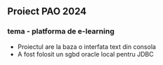 ## Proiect PAO 2024
### tema - platforma de e-learning

- Proiectul are la baza o interfata text din consola
- A fost folosit un sgbd oracle local pentru JDBC
